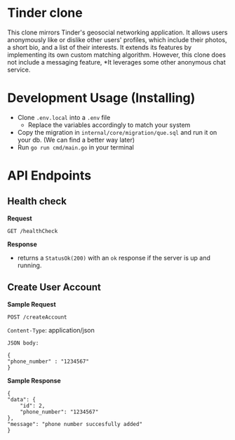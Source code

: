 # Tinder clone

This clone mirrors Tinder's geosocial networking application. It allows users anonymously like or dislike other users' profiles, which include their photos, a short bio, and a list of their interests. It extends its features by implementing its own custom matching algorithm. However, this clone does not include a messaging feature, *It leverages some other anonymous chat service.


# Development Usage (Installing)

- Clone `.env.local` into a `.env` file
    - Replace the variables accordingly to match your system
- Copy the migration in `internal/core/migration/que.sql` and run it on your db. (We can find a better way later)
- Run `go run cmd/main.go` in your terminal

# API Endpoints

##  Health check

**Request**

`GET /healthCheck`

**Response**

+ returns a `StatusOk(200)` with an `ok` response if the server is up and running.

## Create User Account

**Sample Request**

`POST /createAccount`

`Content-Type`: application/json

`JSON body:` 

    {
    "phone_number" : "1234567"
    }

**Sample Response**

    {
    "data": {
        "id": 2,
        "phone_number": "1234567"
    },
    "message": "phone number succesfully added"
    }
